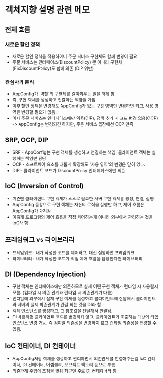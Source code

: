 # 객체지향 설명 관련 메모

## 전체 흐름

### 새로운 할인 정책
* 새로운 할인 정책을 적용하려니 주문 서비스 구현체도 함께 변경이 필요
* 주문 서비스는 인터페이스(DiscountPolicy) 뿐 아니라 구현체(FixDiscountPolicy)도 함께 의존 (DIP 위반)

### 관심사의 분리
* AppConfig가 '역할'의 구현체를 갈아끼우는 일을 하게 함
* 즉, 구현 객체를 생성하고 연결하는 책임을 가짐
* 이후 할인 정책을 변경해도 AppConfig가 있는 구성 영역만 변경하면 되고, 사용 영역은 변경할 필요가 없음.
* 이제 주문 서비스는 인터페이스에만 의존(DIP), 정책 추가 시 코드 변경 없음(OCP) -> AppConfig는 변경되긴 하지만, 주문 서비스 입장에선 OCP 만족


## SRP, OCP, DIP
* SRP - AppConfig는 구현 객체를 생성하고 연결하는 책임, 클라이언트 객체는 실행하는 책임만 담당
* OCP - 소프트웨어 요소를 새롭게 확장해도 '사용 영역'의 변경은 닫혀 있다.
* DIP - 클라이언트 코드가 DiscountPolicy 인터페이스에만 의존


## IoC (Inversion of Control)
* 기존엔 클라이언트 구현 객체가 스스로 필요한 서버 구현 객체를 생성, 연결, 실행
* AppConfig 등장으로 구현 객체는 자신의 로직을 실행만 하고, 제어 흐름은 AppConfig가 가져감
* 이렇게 프로그램의 제어 흐름을 직접 제어하는게 아니라 외부에서 관리하는 것을 IoC라 함


## 프레임워크 vs 라이브러리
* 프레임워크 : 내가 작성한 코드를 제어하고, 대신 실행하면 프레임워크
* 라이브러리 : 내가 작성한 코드가 직접 제어 흐름을 담당한다면 라이브러리


## DI (Dependency Injection)
* 구현 객체는 인터페이스에만 의존하므로 실제 어떤 구현 객체가 런타임 시 사용될지 모름. (컴파일 시 의존 관계와 런타임 시 의존관계가 다름)
* 런타임에 외부에서 실제 구현 객체를 생성하고 클라이언트에 전달해서 클라이언트와 서버의 실제 의존관계가 연결 되는 것을 DI라 함
* 객체 인스턴스를 생성하고, 그 참조값을 전달해서 연결됨.
* DI 사용하면 클라이언트 코드를 변경하지 않고, 클라이언트가 호출하는 대상의 타입 인스턴스 변경 가능. 즉 컴파일 의존성을 변경하지 않고 런타임 의존성을 변경할 수 있음.


## IoC 컨테이너, DI 컨테이너
* AppConfig처럼 객체를 생성하고 관리하면서 의존관계를 연결해주는걸 IoC 컨테이너, DI 컨테이너, 어셈블러, 오브젝트 팩토리 등으로 부름
* 의존관계 주입에 초점을 맞춰 최근엔 주로 DI 컨테이너라 함

